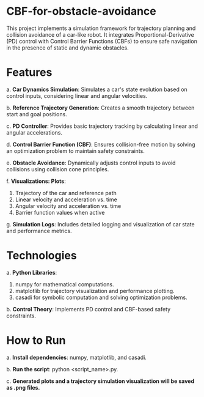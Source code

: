 # CBF-for-obstacle-avoidance
This project implements a simulation framework for trajectory planning and collision avoidance of a car-like robot. It integrates Proportional-Derivative (PD) control with Control Barrier Functions (CBFs) to ensure safe navigation in the presence of static and dynamic obstacles. 
# Features
a. **Car Dynamics Simulation**: Simulates a car's state evolution based on control inputs, considering linear and angular velocities.

b. **Reference Trajectory Generation**: Creates a smooth trajectory between start and goal positions.

c. **PD Controller**: Provides basic trajectory tracking by calculating linear and angular accelerations.

d. **Control Barrier Function (CBF)**: Ensures collision-free motion by solving an optimization problem to maintain safety constraints.

e. **Obstacle Avoidance**: Dynamically adjusts control inputs to avoid collisions using collision cone principles.

f. **Visualizations: Plots**:
1. Trajectory of the car and reference path
2. Linear velocity and acceleration vs. time
3. Angular velocity and acceleration vs. time
4. Barrier function values when active
  
g. **Simulation Logs**: Includes detailed logging and visualization of car state and performance metrics.

# Technologies

a. **Python Libraries**:
1. numpy for mathematical computations.
2. matplotlib for trajectory visualization and performance plotting.
3. casadi for symbolic computation and solving optimization problems.

b. **Control Theory**: Implements PD control and CBF-based safety constraints.

# How to Run
a. **Install dependencies**: numpy, matplotlib, and casadi.

b. **Run the script**: python <script_name>.py.

c. **Generated plots and a trajectory simulation visualization will be saved as .png files.**
